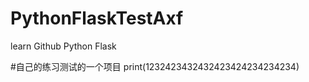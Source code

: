 # PythonFlaskTestAxf
learn Github Python Flask

#自己的练习测试的一个项目
print(1232423432432423424234234234)



